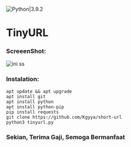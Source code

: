 ![Python|3.9.2](https://img.shields.io/badge/Python-3.9.2-blue.svg)
# TinyURL
  ### ScreeenShot:
![ini ss](https://github.com/Kgyya/short-url/blob/main/)
  ### Instalation:
```
apt update && apt upgrade
apt install git
apt install python
apt install python-pip
pip install requests
git clone https://github.com/Kgyya/short-url
python3 tinyurl.py
```
  ### Sekian, Terima Gaji, Semoga Bermanfaat
